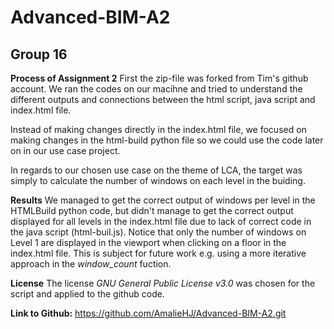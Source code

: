 # Advanced-BIM-A2
## Group 16

**Process of Assignment 2**
First the zip-file was forked from Tim's github account. 
We ran the codes on our macihne and tried to understand the different outputs and connections between the html script, java script and index.html file. 

Instead of making changes directly in the index.html file, we focused on making changes in the html-build python file so we could use the code later on in our use case project.

In regards to our chosen use case on the theme of LCA, the target was simply to calculate the number of windows on each level in the buiding.

**Results**
We managed to get the correct output of windows per level in the HTMLBuild python code, but didn't manage to get the correct output displayed for all levels in the index.html file due to lack of correct code in the java script (html-buil.js).
Notice that only the number of windows on Level 1 are displayed in the viewport when clicking on a floor in the index.html file.
This is subject for future work e.g. using a more iterative approach in the *window_count* fuction. 

**License**
The license *GNU General Public License v3.0* was chosen for the script and applied to the github code. 

**Link to Github:**
https://github.com/AmalieHJ/Advanced-BIM-A2.git
